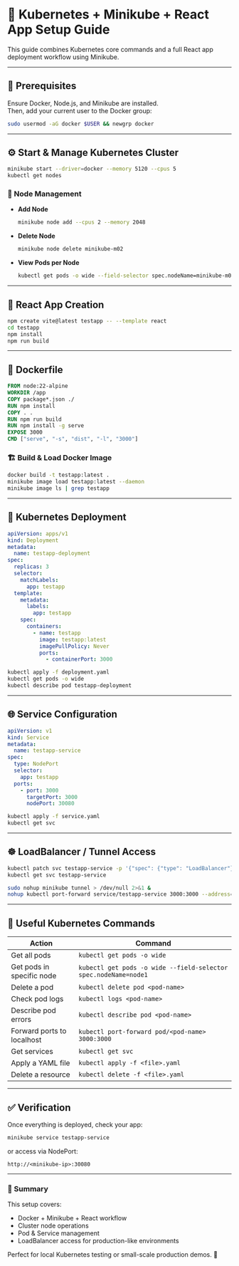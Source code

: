 # 🚀 Kubernetes + Minikube + React App Setup Guide

This guide combines Kubernetes core commands and a full React app deployment workflow using Minikube.

---

## 🧩 Prerequisites

Ensure Docker, Node.js, and Minikube are installed.  
Then, add your current user to the Docker group:

```bash
sudo usermod -aG docker $USER && newgrp docker
```

---

## ⚙️ Start & Manage Kubernetes Cluster

```bash
minikube start --driver=docker --memory 5120 --cpus 5
kubectl get nodes
```

### 🧱 Node Management

- **Add Node**
  ```bash
  minikube node add --cpus 2 --memory 2048
  ```

- **Delete Node**
  ```bash
  minikube node delete minikube-m02
  ```

- **View Pods per Node**
  ```bash
  kubectl get pods -o wide --field-selector spec.nodeName=minikube-m02
  ```

---

## 🧠 React App Creation

```bash
npm create vite@latest testapp -- --template react
cd testapp
npm install
npm run build
```

---

## 🐳 Dockerfile

```Dockerfile
FROM node:22-alpine
WORKDIR /app
COPY package*.json ./
RUN npm install
COPY . .
RUN npm run build
RUN npm install -g serve
EXPOSE 3000
CMD ["serve", "-s", "dist", "-l", "3000"]
```

### 🏗️ Build & Load Docker Image

```bash
docker build -t testapp:latest .
minikube image load testapp:latest --daemon
minikube image ls | grep testapp
```

---

## 🚢 Kubernetes Deployment

```yaml
apiVersion: apps/v1
kind: Deployment
metadata:
  name: testapp-deployment
spec:
  replicas: 3
  selector:
    matchLabels:
      app: testapp
  template:
    metadata:
      labels:
        app: testapp
    spec:
      containers:
        - name: testapp
          image: testapp:latest
          imagePullPolicy: Never
          ports:
            - containerPort: 3000
```

```bash
kubectl apply -f deployment.yaml
kubectl get pods -o wide
kubectl describe pod testapp-deployment
```

---

## 🌐 Service Configuration

```yaml
apiVersion: v1
kind: Service
metadata:
  name: testapp-service
spec:
  type: NodePort
  selector:
    app: testapp
  ports:
    - port: 3000
      targetPort: 3000
      nodePort: 30080
```

```bash
kubectl apply -f service.yaml
kubectl get svc
```

---

## ☸️ LoadBalancer / Tunnel Access

```bash
kubectl patch svc testapp-service -p '{"spec": {"type": "LoadBalancer"}}'
kubectl get svc testapp-service

sudo nohup minikube tunnel > /dev/null 2>&1 &
nohup kubectl port-forward service/testapp-service 3000:3000 --address=0.0.0.0 > /dev/null 2>&1 &
```

---

## 🧰 Useful Kubernetes Commands

| Action | Command |
|--------|----------|
| Get all pods | `kubectl get pods -o wide` |
| Get pods in specific node | `kubectl get pods -o wide --field-selector spec.nodeName=node1` |
| Delete a pod | `kubectl delete pod <pod-name>` |
| Check pod logs | `kubectl logs <pod-name>` |
| Describe pod errors | `kubectl describe pod <pod-name>` |
| Forward ports to localhost | `kubectl port-forward pod/<pod-name> 3000:3000` |
| Get services | `kubectl get svc` |
| Apply a YAML file | `kubectl apply -f <file>.yaml` |
| Delete a resource | `kubectl delete -f <file>.yaml` |

---

## ✅ Verification

Once everything is deployed, check your app:

```bash
minikube service testapp-service
```

or access via NodePort:

```
http://<minikube-ip>:30080
```

---

### 📄 Summary

This setup covers:
- Docker + Minikube + React workflow
- Cluster node operations
- Pod & Service management
- LoadBalancer access for production-like environments

Perfect for local Kubernetes testing or small-scale production demos. 🚀
